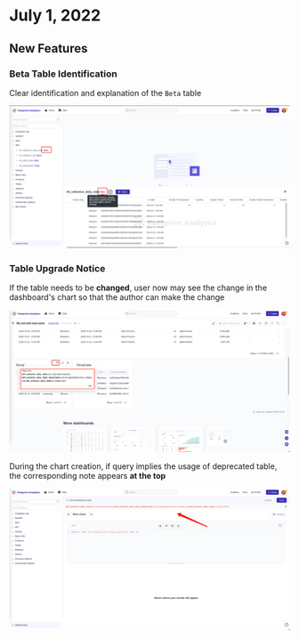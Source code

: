 # July 1, 2022

## New Features

### Beta Table Identification

Clear identification and explanation of the `Beta` table

![](<../../.gitbook/assets/image (37) (1).png>)

### **Table Upgrade Notice**

If the table needs to be **changed**, user now may see the change in the dashboard's chart so that the author can make the change

![](<../../.gitbook/assets/image (5) (1) (1).png>)

During the chart creation, if query implies the usage of deprecated table, the corresponding note appears **at the top**

![](<../../.gitbook/assets/image (19).png>)

